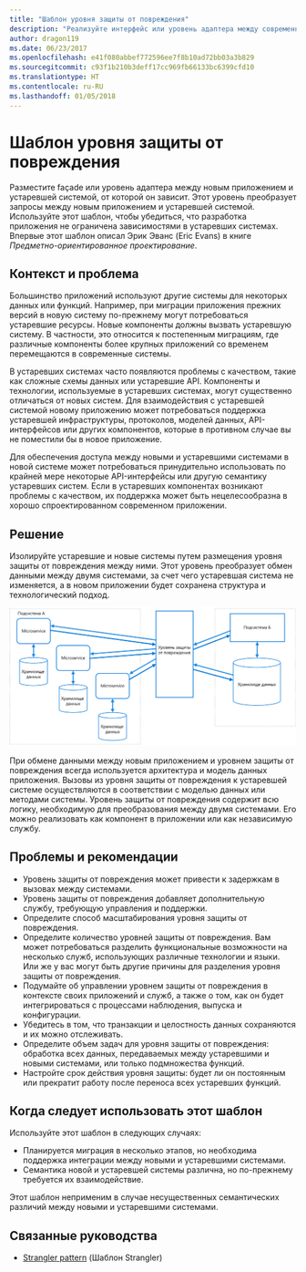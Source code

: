 ```yaml
---
title: "Шаблон уровня защиты от повреждения"
description: "Реализуйте интерфейс или уровень адаптера между современным приложением и устаревшей системой."
author: dragon119
ms.date: 06/23/2017
ms.openlocfilehash: e41f080abbef772596ee7f8b10ad72bb03a3b829
ms.sourcegitcommit: c93f1b210b3deff17cc969fb66133bc6399cfd10
ms.translationtype: HT
ms.contentlocale: ru-RU
ms.lasthandoff: 01/05/2018
---
```

# <a name="anti-corruption-layer-pattern"></a>Шаблон уровня защиты от повреждения

Разместите façade или уровень адаптера между новым приложением и устаревшей системой, от которой он зависит. Этот уровень преобразует запросы между новым приложением и устаревшей системой. Используйте этот шаблон, чтобы убедиться, что разработка приложения не ограничена зависимостями в устаревших системах. Впервые этот шаблон описал Эрик Эванс (Eric Evans) в книге *Предметно-ориентированное проектирование*.

## <a name="context-and-problem"></a>Контекст и проблема

Большинство приложений используют другие системы для некоторых данных или функций. Например, при миграции приложения прежних версий в новую систему по-прежнему могут потребоваться устаревшие ресурсы. Новые компоненты должны вызвать устаревшую систему. В частности, это относится к постепенным миграциям, где различные компоненты более крупных приложений со временем перемещаются в современные системы.

В устаревших системах часто появляются проблемы с качеством, такие как сложные схемы данных или устаревшие API. Компоненты и технологии, используемые в устаревших системах, могут существенно отличаться от новых систем. Для взаимодействия с устаревшей системой новому приложению может потребоваться поддержка устаревшей инфраструктуры, протоколов, моделей данных, API-интерфейсов или других компонентов, которые в противном случае вы не поместили бы в новое приложение.

Для обеспечения доступа между новыми и устаревшими системами в новой системе может потребоваться принудительно использовать по крайней мере некоторые API-интерфейсы или другую семантику устаревших систем. Если в устаревших компонентах возникают проблемы с качеством, их поддержка может быть нецелесообразна в хорошо спроектированном современном приложении. 

## <a name="solution"></a>Решение

Изолируйте устаревшие и новые системы путем размещения уровня защиты от повреждения между ними. Этот уровень преобразует обмен данными между двумя системами, за счет чего устаревшая система не изменяется, а в новом приложении будет сохранена структура и технологический подход.

![](./_images/anti-corruption-layer.png) 

При обмене данными между новым приложением и уровнем защиты от повреждения всегда используется архитектура и модель данных приложения. Вызовы из уровня защиты от повреждения к устаревшей системе осуществляются в соответствии с моделью данных или методами системы. Уровень защиты от повреждения содержит всю логику, необходимую для преобразования между двумя системами. Его можно реализовать как компонент в приложении или как независимую службу.

## <a name="issues-and-considerations"></a>Проблемы и рекомендации

- Уровень защиты от повреждения может привести к задержкам в вызовах между системами.
- Уровень защиты от повреждения добавляет дополнительную службу, требующую управления и поддержки.
- Определите способ масштабирования уровня защиты от повреждения.
- Определите количество уровней защиты от повреждения. Вам может потребоваться разделить функциональные возможности на несколько служб, использующих различные технологии и языки. Или же у вас могут быть другие причины для разделения уровня защиты от повреждения.
- Подумайте об управлении уровнем защиты от повреждения в контексте своих приложений и служб, а также о том, как он будет интегрироваться с процессами наблюдения, выпуска и конфигурации.
- Убедитесь в том, что транзакции и целостность данных сохраняются и их можно отслеживать.
- Определите объем задач для уровня защиты от повреждения: обработка всех данных, передаваемых между устаревшими и новыми системами, или только подмножества функций. 
- Настройте срок действия уровня защиты: будет ли он постоянным или прекратит работу после переноса всех устаревших функций.

## <a name="when-to-use-this-pattern"></a>Когда следует использовать этот шаблон

Используйте этот шаблон в следующих случаях:

- Планируется миграция в несколько этапов, но необходима поддержка интеграции между новыми и устаревшими системами.
- Семантика новой и устаревшей системы различна, но по-прежнему требуется их взаимодействие.

Этот шаблон неприменим в случае несущественных семантических различий между новыми и устаревшими системами. 

## <a name="related-guidance"></a>Связанные руководства

- [Strangler pattern][strangler] (Шаблон Strangler)

[strangler]: ./strangler.md
